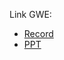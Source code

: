 
Link GWE:
* [Record]()
* [PPT](https://drive.google.com/file/d/1spyrEfTDKhCXNeZ71pZmYUfXcBZnrcSx/view?usp=sharing)

